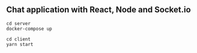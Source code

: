 ## Chat application with React, Node and Socket.io
```
cd server
docker-compose up

cd client
yarn start
```
